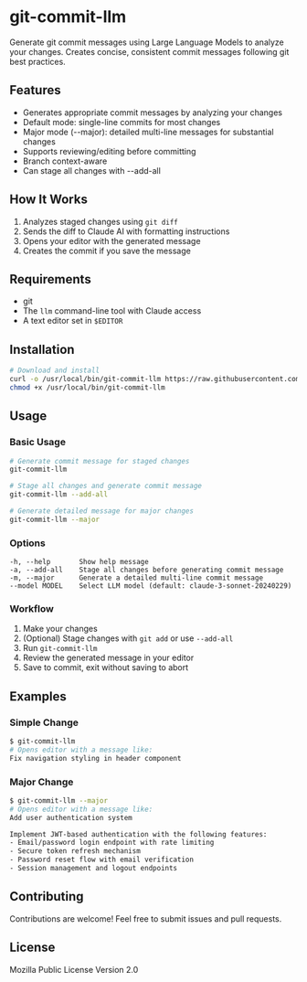 # git-commit-llm

Generate git commit messages using Large Language Models to analyze your changes. Creates concise, consistent commit messages following git best practices.

## Features

- Generates appropriate commit messages by analyzing your changes
- Default mode: single-line commits for most changes
- Major mode (--major): detailed multi-line messages for substantial changes
- Supports reviewing/editing before committing
- Branch context-aware
- Can stage all changes with --add-all

## How It Works

1. Analyzes staged changes using `git diff`
2. Sends the diff to Claude AI with formatting instructions
3. Opens your editor with the generated message
4. Creates the commit if you save the message

## Requirements

- git
- The `llm` command-line tool with Claude access
- A text editor set in `$EDITOR`

## Installation

```bash
# Download and install
curl -o /usr/local/bin/git-commit-llm https://raw.githubusercontent.com/runekaagaard/git-commit-llm/refs/heads/main/git-commit-llm
chmod +x /usr/local/bin/git-commit-llm
```

## Usage

### Basic Usage
```bash
# Generate commit message for staged changes
git-commit-llm

# Stage all changes and generate commit message
git-commit-llm --add-all

# Generate detailed message for major changes
git-commit-llm --major
```

### Options
```
-h, --help       Show help message
-a, --add-all    Stage all changes before generating commit message
-m, --major      Generate a detailed multi-line commit message
--model MODEL    Select LLM model (default: claude-3-sonnet-20240229)
```

### Workflow

1. Make your changes
2. (Optional) Stage changes with `git add` or use `--add-all`
3. Run `git-commit-llm`
4. Review the generated message in your editor
5. Save to commit, exit without saving to abort

## Examples

### Simple Change
```bash
$ git-commit-llm
# Opens editor with a message like:
Fix navigation styling in header component
```

### Major Change
```bash
$ git-commit-llm --major
# Opens editor with a message like:
Add user authentication system

Implement JWT-based authentication with the following features:
- Email/password login endpoint with rate limiting
- Secure token refresh mechanism
- Password reset flow with email verification
- Session management and logout endpoints
```

## Contributing

Contributions are welcome! Feel free to submit issues and pull requests.

## License

Mozilla Public License Version 2.0
